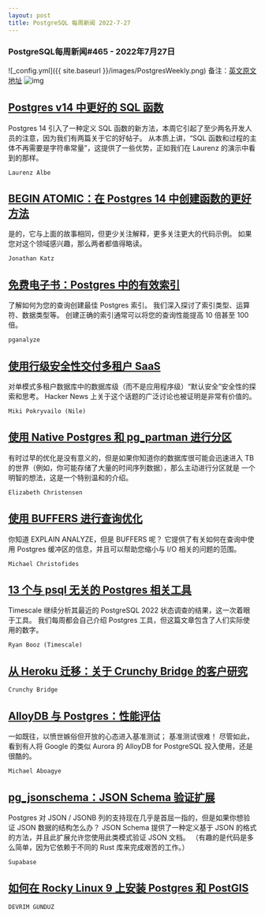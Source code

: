 ```yaml
---
layout: post
title: PostgreSQL 每周新闻 2022-7-27
---
```

### PostgreSQL每周新闻#465 - 2022年7月27日
![_config.yml]({{ site.baseurl }}/images/PostgresWeekly.png)
备注：[英文原文地址](https://postgresweekly.com/issues/465)
![img](https://res.cloudinary.com/cpress/image/upload/w_1280,e_sharpen:60/jmmu5s2w7gpavomzvrtc.jpg)
## [Postgres v14 中更好的 SQL 函数](https://postgresweekly.com/link/126733/web)
Postgres 14 引入了一种定义 SQL 函数的新方法，本周它引起了至少两名开发人员的注意，因为我们有两篇关于它的好帖子。 从本质上讲，“SQL 函数和过程的主体不再需要是字符串常量”，这提供了一些优势，正如我们在 Laurenz 的演示中看到的那样。

`Laurenz Albe `
## [BEGIN ATOMIC：在 Postgres 14 中创建函数的更好方法](https://postgresweekly.com/link/126734/web)
是的，它与上面的故事相同，但更少关注解释，更多关注更大的代码示例。 如果您对这个领域感兴趣，那么两者都值得略读。


`Jonathan Katz `
## [免费电子书：Postgres 中的有效索引](https://postgresweekly.com/link/126735/web)
了解如何为您的查询创建最佳 Postgres 索引。 我们深入探讨了索引类型、运算符、数据类型等。 创建正确的索引通常可以将您的查询性能提高 10 倍甚至 100 倍。


`pganalyze `
## [使用行级安全性交付多租户 SaaS](https://postgresweekly.com/link/126736/web)
对单模式多租户数据库中的数据库级（而不是应用程序级）“默认安全”安全性的探索和思考。 Hacker News 上关于这个话题的广泛讨论也被证明是非常有价值的。


`Miki Pokryvailo (Nile) `
## [使用 Native Postgres 和 pg_partman 进行分区](https://postgresweekly.com/link/126738/web)
有时过早的优化是没有意义的，但是如果你知道你的数据库很可能会迅速进入 TB 的世界（例如，你可能存储了大量的时间序列数据），那么主动进行分区就是 一个明智的想法，这是一个特别温和的介绍。


`Elizabeth Christensen `
## [使用 BUFFERS 进行查询优化](https://postgresweekly.com/link/126746/web)
你知道 EXPLAIN ANALYZE，但是 BUFFERS 呢？ 它提供了有关如何在查询中使用 Postgres 缓冲区的信息，并且可以帮助您缩小与 I/O 相关的问题的范围。

`Michael Christofides `
## [13 个与 psql 无关的 Postgres 相关工具](https://postgresweekly.com/link/126745/web)
Timescale 继续分析其最近的 PostgreSQL 2022 状态调查的结果，这一次着眼于工具。 我们每周都会自己介绍 Postgres 工具，但这篇文章包含了人们实际使用的数字。


`Ryan Booz (Timescale) `
## [从 Heroku 迁移：关于 Crunchy Bridge 的客户研究](https://postgresweekly.com/link/126748/web)


`Crunchy Bridge `
## [AlloyDB 与 Postgres：性能评估](https://postgresweekly.com/link/126749/web)
一如既往，以愤世嫉俗但开放的心态进入基准测试； 基准测试很难！ 尽管如此，看到有人将 Google 的类似 Aurora 的 AlloyDB for PostgreSQL 投入使用，还是很酷的。


`Michael Aboagye `
## [pg_jsonschema：JSON Schema 验证扩展](https://postgresweekly.com/link/126751/web)
Postgres 对 JSON / JSONB 列的支持现在几乎是首屈一指的，但是如果你想验证 JSON 数据的结构怎么办？ JSON Schema 提供了一种定义基于 JSON 的格式的方法，并且此扩展允许您使用此类模式验证 JSON 文档。 （有趣的是代码是多么简单，因为它依赖于不同的 Rust 库来完成艰苦的工作。）


`Supabase `
## [如何在 Rocky Linux 9 上安装 Postgres 和 PostGIS](https://postgresweekly.com/link/126753/web)

`DEVRIM GUNDUZ`